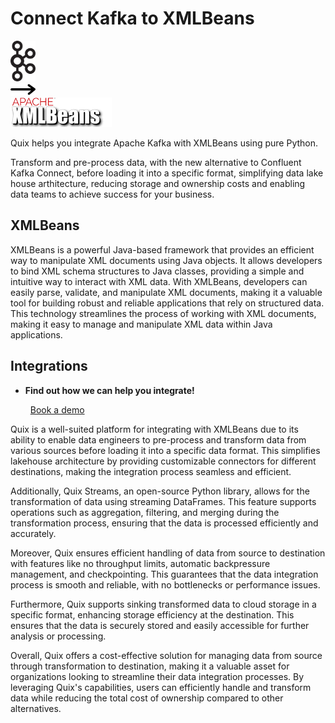 # Connect Kafka to XMLBeans

<div class="connect-images cards blog-grid-card" markdown>
<div>
<img src="../images/kafka_logo.png" width="40px" />
</div>
<div>
<img src="../images/arrow.svg" width="40px" />
</div>
<div>
<img src="./images/xmlbeans_1.jpg" />
</div>
</div>

Quix helps you integrate Apache Kafka with XMLBeans using pure Python.

Transform and pre-process data, with the new alternative to Confluent Kafka Connect, before loading it into a specific format, simplifying data lake house arthitecture, reducing storage and ownership costs and enabling data teams to achieve success for your business.

## XMLBeans

XMLBeans is a powerful Java-based framework that provides an efficient way to manipulate XML documents using Java objects. It allows developers to bind XML schema structures to Java classes, providing a simple and intuitive way to interact with XML data. With XMLBeans, developers can easily parse, validate, and manipulate XML documents, making it a valuable tool for building robust and reliable applications that rely on structured data. This technology streamlines the process of working with XML documents, making it easy to manage and manipulate XML data within Java applications.

## Integrations

<div class="grid cards" markdown>

- __Find out how we can help you integrate!__

    <a class="md-button md-button--primary" href="https://share.hsforms.com/1iW0TmZzKQMChk0lxd_tGiw4yjw2?__hstc=175542013.2303933fbd746c0ac86d9ccbe9bc9100.1728383268831.1729603416735.1729620918855.31&__hssc=175542013.1.1729620918855&__hsfp=2132701734" target="_blank" style="margin:.5rem;">Book a demo</a>

</div>


Quix is a well-suited platform for integrating with XMLBeans due to its ability to enable data engineers to pre-process and transform data from various sources before loading it into a specific data format. This simplifies lakehouse architecture by providing customizable connectors for different destinations, making the integration process seamless and efficient.

Additionally, Quix Streams, an open-source Python library, allows for the transformation of data using streaming DataFrames. This feature supports operations such as aggregation, filtering, and merging during the transformation process, ensuring that the data is processed efficiently and accurately.

Moreover, Quix ensures efficient handling of data from source to destination with features like no throughput limits, automatic backpressure management, and checkpointing. This guarantees that the data integration process is smooth and reliable, with no bottlenecks or performance issues.

Furthermore, Quix supports sinking transformed data to cloud storage in a specific format, enhancing storage efficiency at the destination. This ensures that the data is securely stored and easily accessible for further analysis or processing.

Overall, Quix offers a cost-effective solution for managing data from source through transformation to destination, making it a valuable asset for organizations looking to streamline their data integration processes. By leveraging Quix's capabilities, users can efficiently handle and transform data while reducing the total cost of ownership compared to other alternatives.

